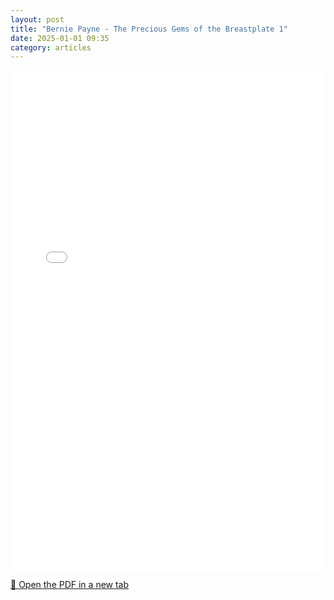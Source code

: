 ```yaml
---
layout: post
title: "Bernie Payne - The Precious Gems of the Breastplate 1"
date: 2025-01-01 09:35
category: articles
---
```


<iframe 
    src="{{ '/assets/articles/Bernie-Payne/Bernie-Payne-The-Precious-Gems-of-the-Breastplate-1.pdf' | relative_url }}" 
    width="100%" 
    height="800px" 
    style="border: none;">
</iframe>

<p>
    <a href="{{ '/assets/articles/Bernie-Payne/Bernie-Payne-The-Precious-Gems-of-the-Breastplate-1.pdf' | relative_url }}" target="_blank">
        📄 Open the PDF in a new tab
    </a>
</p>
